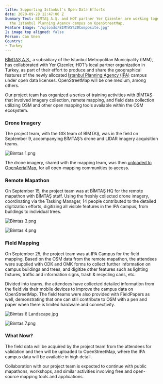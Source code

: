 ```yaml
---
title: Supporting Istanbul’s Open Data Efforts
date: 2020-09-28 12:47:00 Z
Summary Text: BİMTAŞ A.Ş. and HOT partner Yer Çizenler are working together to put
  the Istanbul Planning Agency campus on OpenStreetMap.
Feature Image: "/uploads/BIMTAS%20Composite.jpg"
Is image top aligned: false
Person: Can Unen
Country:
- Turkey
---
```


[BİMTAŞ A.Ş.](https://bimtas.istanbul/), a subsidiary of the Istanbul Metropolitan Municipality (IMM), has collaborated with Yer Çizenler, HOT’s local partner organization in Turkey, as part of their effort to produce and share the geographical features of the newly allocated [Istanbul Planning Agency (IPA)](https://ipa.ibb.istanbul/) campus under open data licenses. OpenStreetMap will be one medium, among others. 

Our project team has organized a series of training activities with BİMTAŞ that involved imagery collection, remote mapping, and field data collection utilizing OSM and other open mapping tools available within the OSM ecosystem. 

### Drone Imagery

The project team, with the GIS team of BİMTAŞ, was in the field on September 9, accompanying BİMTAŞ’s drone and LIDAR imagery acquisition teams. 

![Bimtas 1.png](/uploads/Bimtas%201.png)

The drone imagery, shared with the mapping team, was then [uploaded to OpenAerialMap](https://map.openaerialmap.org/#/28.782353103160858,40.97623491278348,18/square/122101000111100201/5f5dfa54d9f87200078c7f2d?_k=8a4bqr), for all open-mapping communities to access.

### Remote Mapathon

On September 15, the project team was at BİMTAŞ HQ for the remote mapathon with BİMTAŞ staff. Using the freshly collected drone imagery, coordinating via the Tasking Manager, 14 people contributed to the detailed digitization efforts, digitizing all visible features in the IPA campus, from buildings to individual trees. 

![Bimtas 3.png](/uploads/Bimtas%203.png)

![Bimtas 4.png](/uploads/Bimtas%204.png)

### Field Mapping

On September 25, the project team was at IPA Campus for the field mapping. Based on the OSM data from the remote mapathon, the attendees were supplied with ODK and OMK forms to collect further information on campus buildings and trees, and digitize other features such as lighting fixtures, traffic and information signs, trash & recycling cans, etc. 

Divided into teams, the attendees have collected detailed information from the field via their mobile devices to improve the campus data on OpenStreetMap. The field teams were also provided with FieldPapers as well, demonstrating that one can still contribute to OSM with a pen and paper when there is limited hardware and connectivity. 

![Bimtas 6 Landscape.jpg](/uploads/Bimtas%206%20Landscape.jpg)

![Bimtas 7.png](/uploads/Bimtas%207.png)

### What Now? 

The field data will be acquired by the project team from the attendees for validation and then will be uploaded to OpenStreetMap, where the IPA campus data will be available in high detail. 

Collaboration with our project team is expected to continue with public mapathons, workshops, and similar activities involving free and open-source mapping tools and applications. 
